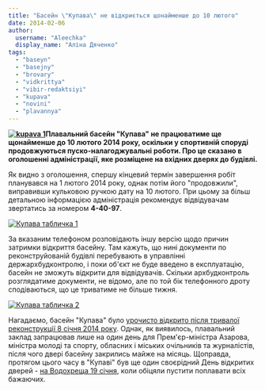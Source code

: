 ```yaml
---
title: "Басейн \"Купава\" не відкриється щонайменше до 10 лютого"
date: 2014-02-06
author: 
  username: "Aleechka"
  display_name: "Аліна Дяченко"
tags: 
  - "baseyn"
  - "basejny"
  - "brovary"
  - "vidkrittya"
  - "vibir-redaktsiyi"
  - "kupava"
  - "novini"
  - "plavannya"
---
```


**[![kupava 1](https://mpz.brovary.org/wp-content/uploads/2014/01/kupava-1.jpg)](https://mpz.brovary.org/wp-content/uploads/2014/01/kupava-1.jpg)Плавальний басейн "Купава" не працюватиме ще щонайменше до 10 лютого 2014 року, оскільки у спортивній споруді продовжуються пуско-налагоджувальні роботи. Про це сказано в оголошенні адміністрації, яке розміщене на вхідних дверях до будівлі.**

Як видно з оголошення, спершу кінцевий термін завершення робіт планувався на 1 лютого 2014 року, однак потім його "продовжили", виправивши кульковою ручкою дату на 10 лютого. При цьому за більш детальною інформацією адміністрація рекомендує відвідувачам звертатись за номером **4-40-97**.

[![Купава табличка 1](https://mpz.brovary.org/wp-content/uploads/2014/02/Kupava-tablichka-1.jpg)](https://mpz.brovary.org/wp-content/uploads/2014/02/Kupava-tablichka-1.jpg)

За вказаним телефоном розповідають іншу версію щодо причин затримки відкриття басейну. Там кажуть, що нині документи по реконструйованій будівлі перебувають в управлінні держархбудконтролю, і поки об'єкт не буде введено в експлуатацію, басейн не зможуть відкрити для відвідувачів. Скільки архбудконтроль розглядатиме документи, не відомо, але по той бік телефонного дроту сподіваються, що це триватиме не більше тижня.

[![Купава табличка 2](https://mpz.brovary.org/wp-content/uploads/2014/02/Kupava-tablichka-2.jpg)](https://mpz.brovary.org/wp-content/uploads/2014/02/Kupava-tablichka-2.jpg)

Нагадаємо, басейн "Купава" було [урочисто відкрито після тривалої реконструкції 8 січня 2014 року](https://mpz.brovary.org/baseyn-kupava-u-brovarah-vidkrili-na-odin-den-dlya-azarova-ta-obranih-zmi/). Однак, як виявилось, плавальний заклад запрацював лише на один день для Прем'єр-міністра Азарова, міністра молоді та спорту, обласних і міських очільників та журналістів, після чого двері басейну закрились майже на місяць. Щоправда, протягом цього часу в "Купаві" був ще один своєрідний День відкритих дверей - [на Водохреща 19 січня](https://mpz.brovary.org/v-kupavu-na-vodohreshha-vpustyat-vsih-bazhayuchih/), коли обіцяли пустити поплавати всіх бажаючих.
